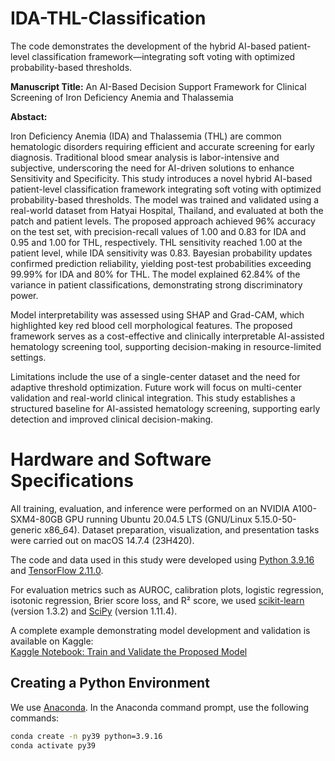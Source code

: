 # IDA-THL-Classification
The code demonstrates the development of the hybrid AI-based patient-level classification framework—integrating soft voting with optimized probability-based thresholds.

**Manuscript Title:** An AI-Based Decision Support Framework for Clinical Screening of Iron Deficiency Anemia and Thalassemia

**Abstact:**

Iron Deficiency Anemia (IDA) and Thalassemia (THL) are common hematologic disorders requiring efficient and accurate screening for early diagnosis. Traditional blood smear analysis is labor-intensive and subjective, underscoring the need for AI-driven solutions to enhance Sensitivity and Specificity.
This study introduces a novel hybrid AI-based patient-level classification framework integrating soft voting with optimized probability-based thresholds. The model was trained and validated using a real-world dataset from Hatyai Hospital, Thailand, and evaluated at both the patch and patient levels. The proposed approach achieved 96\% accuracy on the test set, with precision-recall values of 1.00 and 0.83 for IDA and 0.95 and 1.00 for THL, respectively. THL sensitivity reached 1.00 at the patient level, while IDA sensitivity was 0.83. Bayesian probability updates confirmed prediction reliability, yielding post-test probabilities exceeding 99.99\% for IDA and 80\% for THL. The model explained 62.84\% of the variance in patient classifications, demonstrating strong discriminatory power.

Model interpretability was assessed using SHAP and Grad-CAM, which highlighted key red blood cell morphological features. The proposed framework serves as a cost-effective and clinically interpretable AI-assisted hematology screening tool, supporting decision-making in resource-limited settings.

Limitations include the use of a single-center dataset and the need for adaptive threshold optimization. Future work will focus on multi-center validation and real-world clinical integration. This study establishes a structured baseline for AI-assisted hematology screening, supporting early detection and improved clinical decision-making.

# Hardware and Software Specifications

All training, evaluation, and inference were performed on an NVIDIA A100-SXM4-80GB GPU running Ubuntu 20.04.5 LTS (GNU/Linux 5.15.0-50-generic x86_64). Dataset preparation, visualization, and presentation tasks were carried out on macOS 14.7.4 (23H420).

The code and data used in this study were developed using [Python 3.9.16](https://www.python.org/downloads/release/python-3916/) and [TensorFlow 2.11.0](https://www.tensorflow.org/).

For evaluation metrics such as AUROC, calibration plots, logistic regression, isotonic regression, Brier score loss, and R² score, we used [scikit-learn](https://scikit-learn.org/1.3/preface.html) (version 1.3.2) and [SciPy](https://docs.scipy.org/doc/scipy-1.11.4/) (version 1.11.4).

A complete example demonstrating model development and validation is available on Kaggle:  
[Kaggle Notebook: Train and Validate the Proposed Model](https://www.kaggle.com/code/kasikrit/pm-analysis-train-and-validate)


## Creating a Python Environment

We use [Anaconda](https://anaconda.org/). In the Anaconda command prompt, use the following commands:

```bash
conda create -n py39 python=3.9.16
conda activate py39
